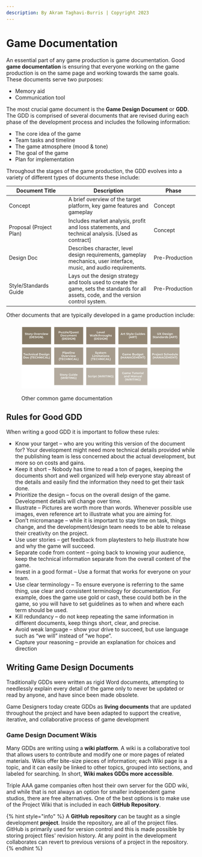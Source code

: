 ```yaml
---
description: By Akram Taghavi-Burris | Copyright 2023
---
```


# Game Documentation

An essential part of any game production is game documentation. Good **game documentation** is ensuring that everyone working on the game production is on the same page and working towards the same goals. These documents serve two purposes:

* Memory aid
* Communication tool

The most crucial game document is the **Game Design Document** or **GDD**.  The GDD is comprised of several documents that are revised during each phase of the development process and includes the following information:

* The core idea of the game
* Team tasks and timeline
* The game atmosphere (mood & tone)
* The goal of the game
* Plan for implementation

Throughout the stages of the game production, the GDD evolves into a variety of different types of documents these include:

<table><thead><tr><th width="201">Document Title</th><th width="392">Description</th><th width="152.33333333333331">Phase</th></tr></thead><tbody><tr><td>Concept</td><td>A brief overview of the target platform, key game features and gameplay</td><td>Concept</td></tr><tr><td>Proposal (Project Plan)</td><td>Includes market analysis, profit and loss statements, and technical analysis. [Used as contract]</td><td>Concept</td></tr><tr><td>Design Doc</td><td>Describes character, level design requirements, gameplay mechanics, user interface, music, and audio requirements. </td><td>Pre-Production</td></tr><tr><td>Style/Standards Guide</td><td>Lays out the design strategy and tools used to create the game, sets the standards for all assets, code, and the version control system.</td><td>Pre-Production</td></tr></tbody></table>

Other documents that are typically developed in a game production include:

<figure><img src="../../.gitbook/assets/GDD.png" alt=""><figcaption><p>Other common game documentation</p></figcaption></figure>

## **Rules for Good GDD**

When writing a good GDD it is important to follow these rules:

* Know your target – who are you writing this version of the document for? Your development might need more technical details provided while the publishing team is less concerned about the actual development, but more so on costs and gains.
* Keep it short – Nobody has time to read a ton of pages, keeping the documents short and well organized will help everyone stay abreast of the details and easily find the information they need to get their task done.
* &#x20;Prioritize the design – focus on the overall design of the game. Development details will change over time.
* &#x20;Illustrate – Pictures are worth more than words. Whenever possible use images, even reference art to illustrate what you are aiming for.
* Don’t micromanage – while it is important to stay time on task, things change, and the development/design team needs to be able to release their creativity on the project.
* Use user stories – get feedback from playtesters to help illustrate how and why the game will succeed.
* Separate code from content – going back to knowing your audience, keep the technical information separate from the overall content of the game.
* Invest in a good format – Use a format that works for everyone on your team.
* Use clear terminology – To ensure everyone is referring to the same thing, use clear and consistent terminology for documentation. For example, does the game use gold or cash, these could both be in the game, so you will have to set guidelines as to when and where each term should be used.
* Kill redundancy – do not keep repeating the same information in different documents, keep things short, clear, and precise.
* &#x20;Avoid weak language – show your drive to succeed, but use language such as “we will” instead of “we hope”.
* Capture your reasoning – provide an explanation for choices and direction

## Writing Game Design Documents&#x20;

Traditionally GDDs were written as rigid Word documents, attempting to needlessly explain every detail of the game only to never be updated or read by anyone, and have since been made obsolete.&#x20;

Game Designers today create GDDs as **living documents** that are updated throughout the project and have been adapted to support the creative, iterative, and collaborative process of game development

### Game Design Document Wikis

Many GDDs are writing using a **wiki platform**. A wiki is a collaborative tool that allows users to contribute and modify one or more pages of related materials. Wikis offer bite-size pieces of information; each Wiki page is a topic, and it can easily be linked to other topics, grouped into sections, and labeled for searching. In short, **Wiki makes GDDs more accessible**.

Triple AAA game companies often host their own server for the GDD wiki, and while that is not always an option for smaller independent game studios, there are free alternatives. One of the best options is to make use of the Project Wiki that is included in each **GitHub Repository**. &#x20;

{% hint style="info" %}
A **GitHub repository** can be taught as a single development **project**. Inside the repository, are all of the project files. GitHub is primarily used for version control and this is made possible by storing project files' revision history. At any point in the development collaborates can revert to previous versions of a project in the repository.&#x20;
{% endhint %}
